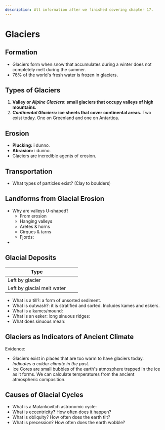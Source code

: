```yaml
---
description: All information after we finished covering chapter 17.
---
```


# Glaciers

## Formation

* Glaciers form when snow that accumulates during a winter does not completely melt during the summer.
* 76% of the world's fresh water is frozen in glaciers.

## Types of Glaciers

1. **Valley or **_**Alpine Glaciers**_**: small glaciers that occupy valleys of high mountains.**
2. _**Continental Glaciers**_**: ice sheets that cover continental areas.** Two exist today. One on Greenland and one on Antartica.

## Erosion

* **Plucking:** i dunno.
* **Abrasion:** i dunno.
* Glaciers are incredible agents of erosion.

## Transportation

* What types of particles exist? (Clay to boulders)

## Landforms from Glacial Erosion

* Why are valleys U-shaped?
  * From erosion
  * Hanging valleys
  * Aretes & horns
  * Cirques & tarns
  * Fjords:&#x20;
*

## Glacial Deposits

| Type                       |   |   |
| -------------------------- | - | - |
| Left by glacier            |   |   |
| Left by glacial melt water |   |   |

* What is a till?: a form of unsorted sediment.
* What is outwash?: it is stratified and sorted. Includes kames and eskers.
* What is a kames/mound:&#x20;
* What is an esker: long sinuous ridges:&#x20;
* What does sinuous mean:&#x20;

## Glaciers as Indicators of Ancient Climate

Evidence:

* Glaciers exist in places that are too warm to have glaciers today. _Indicates a colder climate in the past_.
* Ice Cores are small bubbles of the earth's atmosphere trapped in the ice as it forms. We can calculate temperatures from the ancient atmospheric composition.

## Causes of Glacial Cycles

* What is a Malankovitch astronomic cycle:&#x20;
* What is eccentricity? How often does it happen?
* What is obliquity? How often does the earth tilt?
* What is precession? How often does the earth wobble?
